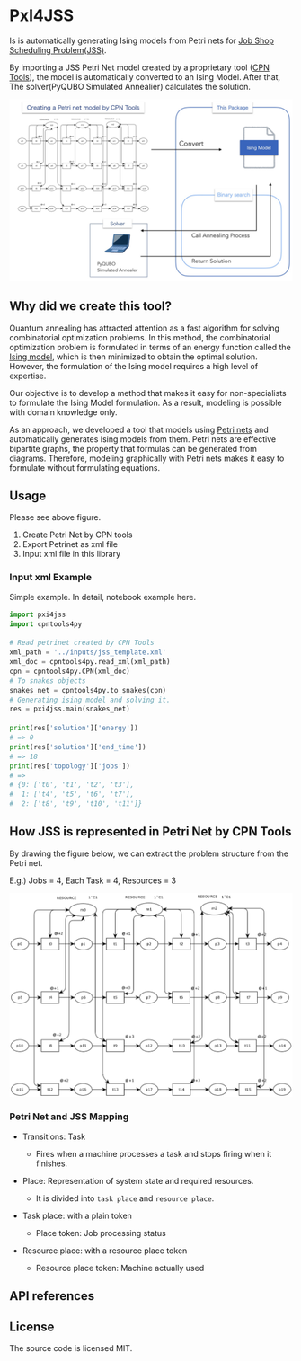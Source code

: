 # PxI4JSS

Is is automatically generating Ising models from Petri nets for [Job Shop Scheduling Problem(JSS)](https://en.wikipedia.org/wiki/Job-shop_scheduling).

By importing a JSS Petri Net model created by a proprietary tool ([CPN Tools](https://cpntools.org/)), the model is automatically converted to an Ising Model. After that, The solver(PyQUBO Simulated Annealier) calculates the solution.

![job4_exp](/images/job4_exp.jpg)

## Why did we create this tool?

Quantum annealing has attracted attention as a fast algorithm for solving combinatorial optimization problems.
In this method, the combinatorial optimization problem is formulated in terms of an energy function called the [Ising model](https://en.wikipedia.org/wiki/Ising_model), which is then minimized to obtain the optimal solution.
However, the formulation of the Ising model requires a high level of expertise.

Our objective is to develop a method that makes it easy for non-specialists to formulate the Ising Model formulation.
As a result, modeling is possible with domain knowledge only.

As an approach, we developed a tool that models using [Petri nets](https://en.wikipedia.org/wiki/Petri_net) and automatically generates Ising models from them.
Petri nets are effective bipartite graphs, the property that formulas can be generated from diagrams.
Therefore, modeling graphically with Petri nets makes it easy to formulate without formulating equations.

<!-- ## What is JSS?

JSS is an optimization problem that seeks a schedule that minimizes the cost of processing multiple jobs consisting of multiple tasks. -->

## Usage

Please see above figure.

1. Create Petri Net by CPN tools
2. Export Petrinet as xml file
3. Input xml file in this library

### Input xml Example

Simple example. In detail, notebook example here.

```python
import pxi4jss
import cpntools4py

# Read petrinet created by CPN Tools
xml_path = '../inputs/jss_template.xml'
xml_doc = cpntools4py.read_xml(xml_path)
cpn = cpntools4py.CPN(xml_doc)
# To snakes objects
snakes_net = cpntools4py.to_snakes(cpn)
# Generating ising model and solving it.
res = pxi4jss.main(snakes_net)

print(res['solution']['energy'])
# => 0
print(res['solution']['end_time'])
# => 18
print(res['topology']['jobs'])
# =>
# {0: ['t0', 't1', 't2', 't3'],
#  1: ['t4', 't5', 't6', 't7'],
#  2: ['t8', 't9', 't10', 't11']}
```

## How JSS is represented in Petri Net by CPN Tools

By drawing the figure below, we can extract the problem structure from the Petri net.

E.g.) Jobs = 4, Each Task = 4, Resources = 3

![jss_job4](/images/jss_job4.jpg)

### Petri Net and JSS Mapping

- Transitions: Task

  - Fires when a machine processes a task and stops firing when it finishes.

- Place: Representation of system state and required resources.

  - It is divided into `task place` and `resource place`.

- Task place: with a plain token

  - Place token: Job processing status

- Resource place: with a resource place token

  - Resource place token: Machine actually used

<!-- TODO -->

## API references

## License

The source code is licensed MIT.
